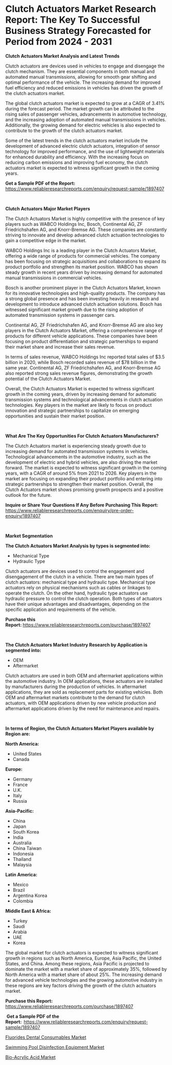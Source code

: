 <p><h1>Clutch Actuators Market Research Report: The Key To Successful Business Strategy Forecasted for Period from 2024 - 2031</h1></p><p><strong>Clutch Actuators Market Analysis and Latest Trends</strong></p>
<p><p>Clutch actuators are devices used in vehicles to engage and disengage the clutch mechanism. They are essential components in both manual and automated manual transmissions, allowing for smooth gear shifting and optimal performance of the vehicle. The increasing demand for improved fuel efficiency and reduced emissions in vehicles has driven the growth of the clutch actuators market.</p><p>The global clutch actuators market is expected to grow at a CAGR of 3.41% during the forecast period. The market growth can be attributed to the rising sales of passenger vehicles, advancements in automotive technology, and the increasing adoption of automated manual transmissions in vehicles. Additionally, the growing demand for electric vehicles is also expected to contribute to the growth of the clutch actuators market.</p><p>Some of the latest trends in the clutch actuators market include the development of advanced electric clutch actuators, integration of sensor technology for improved performance, and the use of lightweight materials for enhanced durability and efficiency. With the increasing focus on reducing carbon emissions and improving fuel economy, the clutch actuators market is expected to witness significant growth in the coming years.</p></p>
<p><strong>Get a Sample PDF of the Report:&nbsp;</strong> <a href="https://www.reliableresearchreports.com/enquiry/request-sample/1897407">https://www.reliableresearchreports.com/enquiry/request-sample/1897407</a></p>
<p>&nbsp;</p>
<p><strong>Clutch Actuators Major Market Players</strong></p>
<p><p>The Clutch Actuators Market is highly competitive with the presence of key players such as WABCO Holdings Inc, Bosch, Continental AG, ZF Friedrichshafen AG, and Knorr-Bremse AG. These companies are constantly striving to innovate and develop advanced clutch actuation technologies to gain a competitive edge in the market.</p><p>WABCO Holdings Inc is a leading player in the Clutch Actuators Market, offering a wide range of products for commercial vehicles. The company has been focusing on strategic acquisitions and collaborations to expand its product portfolio and strengthen its market position. WABCO has shown steady growth in recent years driven by increasing demand for automated manual transmissions in commercial vehicles.</p><p>Bosch is another prominent player in the Clutch Actuators Market, known for its innovative technologies and high-quality products. The company has a strong global presence and has been investing heavily in research and development to introduce advanced clutch actuation solutions. Bosch has witnessed significant market growth due to the rising adoption of automated transmission systems in passenger cars.</p><p>Continental AG, ZF Friedrichshafen AG, and Knorr-Bremse AG are also key players in the Clutch Actuators Market, offering a comprehensive range of products for different vehicle applications. These companies have been focusing on product differentiation and strategic partnerships to expand their market share and increase their sales revenue.</p><p>In terms of sales revenue, WABCO Holdings Inc reported total sales of $3.5 billion in 2020, while Bosch recorded sales revenue of $78 billion in the same year. Continental AG, ZF Friedrichshafen AG, and Knorr-Bremse AG also reported strong sales revenue figures, demonstrating the growth potential of the Clutch Actuators Market.</p><p>Overall, the Clutch Actuators Market is expected to witness significant growth in the coming years, driven by increasing demand for automatic transmission systems and technological advancements in clutch actuation technologies. Key players in the market are likely to focus on product innovation and strategic partnerships to capitalize on emerging opportunities and sustain their market position.</p></p>
<p>&nbsp;</p>
<p><strong>What Are The Key Opportunities For Clutch Actuators Manufacturers?</strong></p>
<p><p>The Clutch Actuators market is experiencing steady growth due to increasing demand for automated transmission systems in vehicles. Technological advancements in the automotive industry, such as the development of electric and hybrid vehicles, are also driving the market forward. The market is expected to witness significant growth in the coming years, with a CAGR of around 5% from 2021 to 2026. Key players in the market are focusing on expanding their product portfolio and entering into strategic partnerships to strengthen their market position. Overall, the Clutch Actuators market shows promising growth prospects and a positive outlook for the future.</p></p>
<p><strong>Inquire or Share Your Questions If Any Before Purchasing This Report:</strong> <a href="https://www.reliableresearchreports.com/enquiry/pre-order-enquiry/1897407">https://www.reliableresearchreports.com/enquiry/pre-order-enquiry/1897407</a></p>
<p>&nbsp;</p>
<p><strong>Market Segmentation</strong></p>
<p><strong>The Clutch Actuators Market Analysis by types is segmented into:</strong></p>
<p><ul><li>Mechanical Type</li><li>Hydraulic Type</li></ul></p>
<p><p>Clutch actuators are devices used to control the engagement and disengagement of the clutch in a vehicle. There are two main types of clutch actuators: mechanical type and hydraulic type. Mechanical type actuators rely on physical mechanisms such as cables or linkages to operate the clutch. On the other hand, hydraulic type actuators use hydraulic pressure to control the clutch operation. Both types of actuators have their unique advantages and disadvantages, depending on the specific application and requirements of the vehicle.</p></p>
<p><strong>Purchase this Report:&nbsp;</strong><a href="https://www.reliableresearchreports.com/purchase/1897407">https://www.reliableresearchreports.com/purchase/1897407</a></p>
<p>&nbsp;</p>
<p><strong>The Clutch Actuators Market Industry Research by Application is segmented into:</strong></p>
<p><ul><li>OEM</li><li>Aftermarket</li></ul></p>
<p><p>Clutch actuators are used in both OEM and aftermarket applications within the automotive industry. In OEM applications, these actuators are installed by manufacturers during the production of vehicles. In aftermarket applications, they are sold as replacement parts for existing vehicles. Both OEM and aftermarket markets contribute to the demand for clutch actuators, with OEM applications driven by new vehicle production and aftermarket applications driven by the need for maintenance and repairs.</p></p>
<p>&nbsp;</p>
<p><strong>In terms of Region, the Clutch Actuators Market Players available by Region are:</strong></p>
<p>
    <p> <strong> North America: </strong>
        <ul>
            <li>United States</li>
            <li>Canada</li>
        </ul>
        </p> 
    <p> <strong> Europe: </strong>
        <ul>
            <li>Germany</li>
            <li>France</li>
            <li>U.K.</li>
            <li>Italy</li>
            <li>Russia</li>
        </ul>
        </p> 
    <p> <strong> Asia-Pacific: </strong>
        <ul>
            <li>China</li>
            <li>Japan</li>
            <li>South Korea</li>
            <li>India</li>
            <li>Australia</li>
            <li>China Taiwan</li>
            <li>Indonesia</li>
            <li>Thailand</li>
            <li>Malaysia</li>
        </ul>
        </p> 
    <p> <strong> Latin America: </strong>
        <ul>
            <li>Mexico</li>
            <li>Brazil</li>
            <li>Argentina Korea</li>
            <li>Colombia</li>
        </ul>
        </p> 
    <p> <strong> Middle East & Africa: </strong>
        <ul>
            <li>Turkey</li>
            <li>Saudi</li>
            <li>Arabia</li>
            <li>UAE</li>
            <li>Korea</li>
        </ul>
    </p>
    </p>
<p><p>The global market for clutch actuators is expected to witness significant growth in regions such as North America, Europe, Asia Pacific, the United States, and China. Among these regions, Asia Pacific is projected to dominate the market with a market share of approximately 35%, followed by North America with a market share of about 25%. The increasing demand for advanced vehicle technologies and the growing automotive industry in these regions are key factors driving the growth of the clutch actuators market.</p></p>
<p><strong>Purchase this Report: </strong><a href="https://www.reliableresearchreports.com/purchase/1897407">https://www.reliableresearchreports.com/purchase/1897407</a></p>
<p>&nbsp;<strong>Get a Sample PDF of the Report:&nbsp;&nbsp;</strong><a href="https://www.reliableresearchreports.com/enquiry/request-sample/1897407">https://www.reliableresearchreports.com/enquiry/request-sample/1897407</a></p>
<p><strong></strong></p>
<p><p><a href="https://view.publitas.com/reportprime-1/fluorides-dental-consumables-market-challenges-opportunities-and-growth-drivers-and-major-market-players-forecasted-for-period-from-2023-2030/">Fluorides Dental Consumables Market</a></p><p><a href="https://view.publitas.com/reportprime-1/swimming-pool-disinfection-equipment-market-share-market-new-trends-analysis-report-by-type-by-application-by-end-use-by-region-and-segment-forecasts-2023-2030/">Swimming Pool Disinfection Equipment Market</a></p><p><a href="https://view.publitas.com/reportprime-1/decoding-the-bio-acrylic-acid-market-a-deep-dive-into-the-latest-market-trends-market-segmentation-and-competitive-analysis/">Bio-Acrylic Acid Market</a></p></p>
